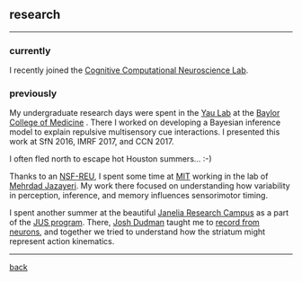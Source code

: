 
## research

***
### currently
I recently joined the [Cognitive Computational Neuroscience Lab](http://gershmanlab.webfactional.com/index.html).

### previously
My undergraduate research days were spent in the [Yau Lab](http://yaulab.com/) at the [Baylor College of Medicine](http://www.bcm.edu/) . There I worked on developing a Bayesian inference model to explain repulsive multisensory cue interactions. I presented this work at SfN 2016, IMRF 2017, and CCN 2017.

I often fled north to escape hot Houston summers... :-)

Thanks to an [NSF-REU](http://csne-erc.org/content/research-experience-undergraduates), I spent some time at [MIT](http://www.mit.edu/) working in the lab of [Mehrdad Jazayeri](https://mcgovern.mit.edu/principal-investigators/mehrdad-jazayeri). My work there focused on understanding how variability in perception, inference, and memory influences sensorimotor timing.

I spent another summer at the beautiful [Janelia Research Campus](https://www.janelia.org) as a part of the [JUS program](https://www.janelia.org/you-janelia/students-postdocs/undergraduate-scholars-program). There, [Josh Dudman](https://www.dudmanlab.org) taught me to [record from neurons](./neurons.html), and together we tried to understand how the striatum might represent action kinematics.

***
[back](./)
